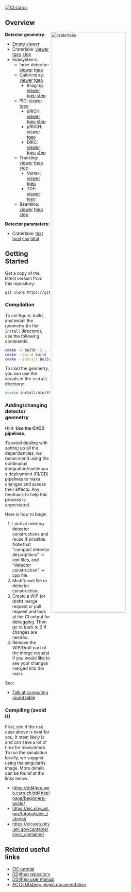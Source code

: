 [![CI status](https://github.com/eic/epic/actions/workflows/linux-eic-shell.yml/badge.svg)](https://github.com/eic/epic/actions/workflows/linux-eic-shell.yml)

Overview
--------

<a href="https://eic.github.io/epic/artifacts/epic_craterlake_views/view1_top.pdf"><img align="right" alt="craterlake" src="https://eic.github.io/epic/artifacts/epic_craterlake_views/view1_top.png" width="70%"/></a>

**Detector geometry:**
- [Empty viewer](https://eic.github.io/epic/geoviewer)
- Craterlake: [viewer](https://eic.github.io/epic/geoviewer?nobrowser&file=artifacts/tgeo/epic_craterlake.root&item=default;1&opt=clipx;clipy;transp30;zoom120;ROTY320;ROTZ340;trz0;trr0;ctrl;all) [tgeo](https://eic.github.io/epic//artifacts/tgeo/epic_craterlake.root) [step](https://eic.github.io/epic//artifacts/epic_craterlake_no_bhcal.stp/epic_craterlake_no_bhcal.stp)
- Subsystems:
  - Inner detector: [viewer](https://eic.github.io/epic/geoviewer?nobrowser&file=artifacts/tgeo/epic_inner_detector.root&item=default;1&opt=clipx;clipy;transp30;zoom120;ROTY320;ROTZ340;trz0;trr0;ctrl;all) [tgeo](https://eic.github.io/epic//artifacts/tgeo/epic_inner_detector.root)
  - Calorimetry: [viewer](https://eic.github.io/epic/geoviewer?nobrowser&file=artifacts/tgeo/epic_calorimeters.root&item=default;1&opt=clipx;clipy;transp30;zoom120;ROTY320;ROTZ340;trz0;trr0;ctrl;all) [tgeo](https://eic.github.io/epic//artifacts/tgeo/epic_calorimeters.root)
    - Imaging: [viewer](https://eic.github.io/epic/geoviewer?nobrowser&file=artifacts/tgeo/epic_imaging_only.root&item=default;1&opt=clipx;clipy;transp30;zoom55;ROTY49;ROTZ350;trz0;trr0;ctrl;all) [tgeo](https://eic.github.io/epic//artifacts/tgeo/epic_imaging.root) [step](https://eic.github.io/epic//artifacts/epic_imaging_only.stp/epic_imaging_only.stp)
  - PID: [viewer](https://eic.github.io/epic/geoviewer?nobrowser&file=artifacts/tgeo/epic_pid_only.root&item=default;1&opt=clipx;clipy;transp30;zoom75;ROTY320;ROTZ340;trz0;trr0;ctrl;all) [tgeo](https://eic.github.io/epic//artifacts/tgeo/epic_pid_only.root)
    - dRICH: [viewer](https://eic.github.io/epic/geoviewer?nobrowser&file=artifacts/tgeo/epic_drich_only.root&item=default;1&opt=clipx;clipy;transp30;zoom75;ROTY290;ROTZ350;trz0;trr0;ctrl;all) [tgeo](https://eic.github.io/epic//artifacts/tgeo/epic_drich_only.root) [step](https://eic.github.io/epic//artifacts/epic_drich_only.stp/epic_drich_only.stp)
    - pfRICH: [viewer](https://eic.github.io/epic/geoviewer?nobrowser&file=artifacts/tgeo/epic_pfrich_only.root&item=default;1&opt=clipx;clipy;transp30;zoom55;ROTY49;ROTZ350;trz0;trr0;ctrl;all) [tgeo](https://eic.github.io/epic//artifacts/tgeo/epic_pfrich_only.root)
    - DIRC: [viewer](https://eic.github.io/epic/geoviewer?nobrowser&file=artifacts/tgeo/epic_dirc_only.root&item=default;1&opt=clipx;clipy;transp30;zoom120;ROTY320;ROTZ340;trz0;trr0;ctrl;all) [tgeo](https://eic.github.io/epic//artifacts/tgeo/epic_dirc_only.root) [step](https://eic.github.io/epic//artifacts/epic_dirc_only.stp/epic_dirc_only.stp)
  - Tracking: [viewer](https://eic.github.io/epic/geoviewer?nobrowser&file=artifacts/tgeo/epic_craterlake_tracking_only.root&item=default;1&opt=clipx;clipy;transp30;zoom75;ROTY320;ROTZ340;trz0;trr0;ctrl;all) [tgeo](https://eic.github.io/epic//artifacts/tgeo/epic_craterlake_tracking_only.root) [step](https://eic.github.io/epic//artifacts/epic_craterlake_tracking_only.stp/epic_craterlake_tracking_only.stp)
    - Vertex: [viewer](https://eic.github.io/epic/geoviewer?nobrowser&file=artifacts/tgeo/epic_vertex_only.root&item=default;1&opt=clipx;clipy;transp30;zoom120;ROTY320;ROTZ340;trz0;trr0;ctrl;all) [tgeo](https://eic.github.io/epic//artifacts/tgeo/epic_vertex_only.root)
    - TOF: [viewer](https://eic.github.io/epic/geoviewer?nobrowser&file=artifacts/tgeo/epic_tof_only.root&item=default;1&opt=clipx;clipy;transp30;zoom55;ROTY49;ROTZ350;trz0;trr0;ctrl;all) [tgeo](https://eic.github.io/epic//artifacts/tgeo/epic_tof_only.root)
  - Beamline: [viewer](https://eic.github.io/epic/geoviewer?nobrowser&file=artifacts/tgeo/epic_ip6.root&item=default;1&opt=clipx;clipy;transp30;zoom40;ROTY290;ROTZ350;trz0;trr0;ctrl;all)  [tgeo](https://eic.github.io/epic//artifacts/tgeo/epic_ip6.root) [step](https://eic.github.io/epic//artifacts/epic_ip6.stp/epic_ip6.stp)

**Detector parameters:**
- Craterlake: [text](https://eic.github.io/epic/artifacts/constants/epic_craterlake_constants.out) [toml](https://eic.github.io/epic/artifacts/constants/epic_craterlake_constants.toml) [csv](https://eic.github.io/epic/artifacts/DetectorParameterTable/epic_craterlake.csv) [html](https://eic.github.io/epic/artifacts/DetectorParameterTable/epic_craterlake.html)

Getting Started
---------------

Get a copy of the latest version from this repository:
```bash
git clone https://github.com/eic/epic.git
```

### Compilation

To configure, build, and install the geometry (to the `install` directory), use the following commands:
```bash
cmake -B build -S . -DCMAKE_INSTALL_PREFIX=install
cmake --build build
cmake --install build
```
To load the geometry, you can use the scripts in the `install` directory:
```bash
source install/bin/thisepic.sh
```

### Adding/changing detector geometry

Hint: **Use the CI/CD pipelines**.

To avoid dealing with setting up all the dependencies, we recommend using the continuous integration/continuous deployment (CI/CD) pipelines to make changes and assess their effects. Any feedback to help this process is appreciated.

Here is how to begin:

1. Look at existing detector constructions and reuse if possible. Note that "compact detector descriptions" -> xml files, and "detector construction" -> cpp file.
2. Modify xml file or detector construction.
3. Create a WIP (or draft) merge request or pull request and look at the CI output for debugging. Then go to back to 2 if changes are needed.
4. Remove the WIP/Draft part of the merge request if you would like to see your changes merged into the main.

See:

- [Talk at computing round table](https://indico.jlab.org/event/420/#17-automated-workflow-for-end)

### Compiling (avoid it)

First, see if the use case above is best for you. It most likely is and can save a lot of time for newcomers.
To run the simulation locally, we suggest using the singularity image.
More details can be found at the links below:

- https://dd4hep.web.cern.ch/dd4hep/page/beginners-guide/
- https://eic.phy.anl.gov/tutorials/eic_tutorial/
- https://eicweb.phy.anl.gov/containers/eic_container/


Related useful links
--------------------

- [EIC tutorial](https://eic.phy.anl.gov/tutorials/eic_tutorial)
- [DD4hep repository](https://github.com/AIDAsoft/DD4hep)
- [DD4hep user manual](https://dd4hep.web.cern.ch/dd4hep/usermanuals/DD4hepManual/DD4hepManual.pdf)
- [ACTS DD4hep plugin documentation](https://acts.readthedocs.io/en/latest/plugins/dd4hep.html)
